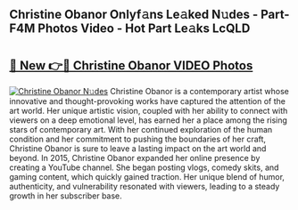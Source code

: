 ## Christine Obanor Onlyf𝚊ns Le𝚊ked N𝚞des - Part-F4M Photos Video - Hot Part Le𝚊ks LcQLD

# <h2><a href="http://ab5939.deff.icu/?id=Christine+Obanor">🔗 New 👉🔴 Christine Obanor VIDEO Photos</a></h2>

[![Christine Obanor N𝚞des](https://i.imgur.com/rIISA9y.gif)](http://ab5939.deff.icu/?id=Christine+Obanor)
Christine Obanor is a contemporary artist whose innovative and thought-provoking works have captured the attention of the art world. Her unique artistic vision, coupled with her ability to connect with viewers on a deep emotional level, has earned her a place among the rising stars of contemporary art. With her continued exploration of the human condition and her commitment to pushing the boundaries of her craft, Christine Obanor is sure to leave a lasting impact on the art world and beyond. In 2015, Christine Obanor expanded her online presence by creating a YouTube channel. She began posting vlogs, comedy skits, and gaming content, which quickly gained traction. Her unique blend of humor, authenticity, and vulnerability resonated with viewers, leading to a steady growth in her subscriber base.
